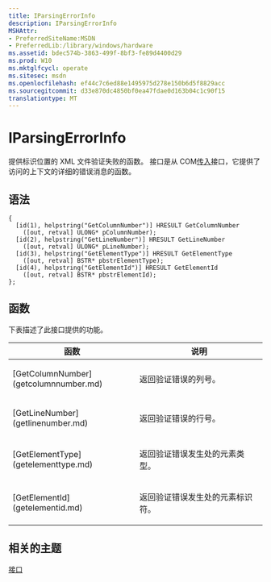 ```yaml
---
title: IParsingErrorInfo
description: IParsingErrorInfo
MSHAttr:
- PreferredSiteName:MSDN
- PreferredLib:/library/windows/hardware
ms.assetid: bdec574b-3863-499f-8bf3-fe89d4400d29
ms.prod: W10
ms.mktglfcycl: operate
ms.sitesec: msdn
ms.openlocfilehash: ef44c7c6ed88e1495975d278e150b6d5f8829acc
ms.sourcegitcommit: d33e870dc4850bf0ea47fdae0d163b04c1c90f15
translationtype: MT
---
```

# <a name="iparsingerrorinfo"></a>IParsingErrorInfo


提供标识位置的 XML 文件验证失败的函数。 接口是从 COM[传入](http://go.microsoft.com/fwlink/p/?linkid=217161)接口，它提供了访问的上下文的详细的错误消息的函数。

## <a name="syntax"></a>语法


``` syntax
{
  [id(1), helpstring("GetColumnNumber")] HRESULT GetColumnNumber
    ([out, retval] ULONG* pColumnNumber);
  [id(2), helpstring("GetLineNumber")] HRESULT GetLineNumber
    ([out, retval] ULONG* pLineNumber);
  [id(3), helpstring("GetElementType")] HRESULT GetElementType
    ([out, retval] BSTR* pbstrElementType);
  [id(4), helpstring("GetElementId")] HRESULT GetElementId
    ([out, retval] BSTR* pbstrElementId);
};
```

## <a name="functions"></a>函数


下表描述了此接口提供的功能。

<table>
<colgroup>
<col width="50%" />
<col width="50%" />
</colgroup>
<thead>
<tr class="header">
<th>函数</th>
<th>说明</th>
</tr>
</thead>
<tbody>
<tr class="odd">
<td><p>[GetColumnNumber](getcolumnnumber.md)</p></td>
<td><p>返回验证错误的列号。</p></td>
</tr>
<tr class="even">
<td><p>[GetLineNumber](getlinenumber.md)</p></td>
<td><p>返回验证错误的行号。</p></td>
</tr>
<tr class="odd">
<td><p>[GetElementType](getelementtype.md)</p></td>
<td><p>返回验证错误发生处的元素类型。</p></td>
</tr>
<tr class="even">
<td><p>[GetElementId](getelementid.md)</p></td>
<td><p>返回验证错误发生处的元素标识符。</p></td>
</tr>
</tbody>
</table>

 

## <a name="related-topics"></a>相关的主题


[接口](interfaces-wprcontrol.md)

 

 







